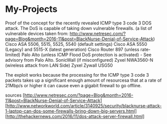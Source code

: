 # My-Projects
Proof of the concept for the recently revealed ICMP type 3 code 3 DOS attack. 
The DoS is capable of taking down vulnerable firewalls.
(a list of vulnerable devices taken from: http://www.netresec.com/?page=Blog&month=2016-11&post=BlackNurse-Denial-of-Service-Attack)
    Cisco ASA 5506, 5515, 5525, 5540 (default settings)
    Cisco ASA 5550 (Legacy) and 5515-X (latest generation)
    Cisco Router 897 (unless rate-limited)
    Palo Alto (unless ICMP Flood DoS protection is activated) - See advisory from Palo Alto.
    SonicWall (if misconfigured)
    Zyxel NWA3560-N (wireless attack from LAN Side)
    Zyxel Zywall USG50
    
The exploit works because the processing for the ICMP type 3 code 3 packets takes up a significant enough amount of resourcesa
that at a rate of 21Mbp/s or higher it can cause even a gigabit firewall to go offline.

sources
[http://www.netresec.com/?page=Blog&month=2016-11&post=BlackNurse-Denial-of-Service-Attack]
[http://www.networkworld.com/article/3140925/security/blacknurse-attack-1-laptop-can-dos-some-firewalls-bring-down-big-servers.html]
[http://thehackernews.com/2016/11/dos-attack-server-firewall.html]
